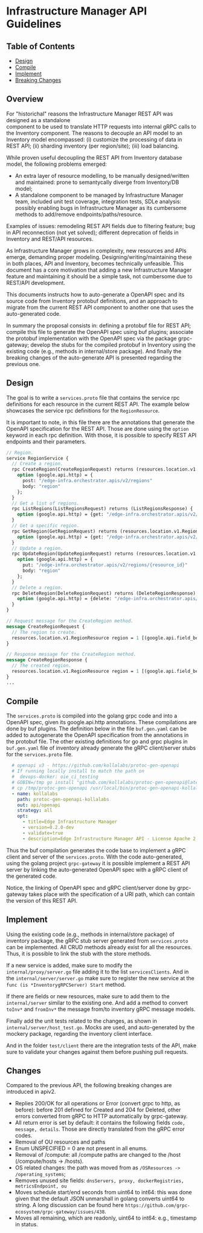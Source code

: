 # Infrastructure Manager API Guidelines

## Table of Contents

- [Design](#overview)
- [Compile](#compile)
- [Implement](#implement)
- [Breaking Changes](#breaking-changes)

## Overview

For "historichal" reasons the Infrastructure Manager REST API was designed as a standalone  
component to be used to translate HTTP requests into internal gRPC calls to the Inventory component.
The reasons to decouple an API model to an Inventory model encompassed:
(i) customize the processing of data in REST API; (ii) sharding inventory
(per region/site); (iii) load balancing.

While proven useful decoupling the REST API from Inventory database model,
the following problems emerged:

- An extra layer of resource modelling, to be manually designed/written and maintained:
prone to semantycally diverge from Inventory/DB model;
- A standalone component to be managed by Infrastructure Manager team,
included unit test coverage, integration tests, SDLe analysis:
possibly enabling bugs in Infrastructure Manager as its cumbersome methods
to add/remove endpoints/paths/resource.

Examples of issues: remodeling REST API fields due to filtering feature;
bug in API reconnection (not yet solved);
different deprecation of fields in Inventory and REST/API resources.

As Infrastructure Manager grows in complexity, new resources and APIs emerge,
demanding proper modeling. Designing/writing/maintaining these in both places,
API and Inventory, becomes technically unfeasible.
This document has a core motivation that adding a new Infrastructure Manager
feature and maintaining it should be a simple task, not cumbersome due to REST/API development.

This documents instructs how to auto-generate a OpenAPI spec and its source code
from Inventory protobuf definitions, and an approach to migrate from the current
REST API component to another one that uses the auto-generated code.

In summary the proposal consists in: defining a protobuf file for REST API;
compile this file to generate the OpenAPI spec using buf plugins;
associate the protobuf implementation with the OpenAPI spec via the package grpc-gateway;
develop the stubs for the compiled protobuf in Inventory using the existing code
(e.g., methods in internal/store package). And finally the breaking changes of the
auto-generate API is presented regarding the previous one.

## Design

The goal is to write a `services.proto` file that contains the service rpc definitions
for each resource in the current REST API.
The example below showcases the service rpc definitions for the `RegionResource`.

It is important to note, in this file there are the annotations that generate the OpenAPI
specification for the REST API. Those are done using the `option` keyword in each rpc definition.
With those, it is possible to specify REST API endpoints and their parameters.

```proto
// Region.
service RegionService {
  // Create a region.
  rpc CreateRegion(CreateRegionRequest) returns (resources.location.v1.RegionResource) {
    option (google.api.http) = {
      post: "/edge-infra.orchestrator.apis/v2/regions"
      body: "region"
    };
  }
  // Get a list of regions.
  rpc ListRegions(ListRegionsRequest) returns (ListRegionsResponse) {
    option (google.api.http) = {get: "/edge-infra.orchestrator.apis/v2/regions"};
  }
  // Get a specific region.
  rpc GetRegion(GetRegionRequest) returns (resources.location.v1.RegionResource) {
    option (google.api.http) = {get: "/edge-infra.orchestrator.apis/v2/regions/{resource_id}"};
  }
  // Update a region.
  rpc UpdateRegion(UpdateRegionRequest) returns (resources.location.v1.RegionResource) {
    option (google.api.http) = {
      put: "/edge-infra.orchestrator.apis/v2/regions/{resource_id}"
      body: "region"
    };
  }
  // Delete a region.
  rpc DeleteRegion(DeleteRegionRequest) returns (DeleteRegionResponse) {
    option (google.api.http) = {delete: "/edge-infra.orchestrator.apis/v2/regions/{resource_id}"};
  }
}

// Request message for the CreateRegion method.
message CreateRegionRequest {
  // The region to create.
  resources.location.v1.RegionResource region = 1 [(google.api.field_behavior) = REQUIRED];
}

// Response message for the CreateRegion method.
message CreateRegionResponse {
  // The created region.
  resources.location.v1.RegionResource region = 1 [(google.api.field_behavior) = REQUIRED];
}
...
```

## Compile

The `services.proto` is compiled into the golang grpc code and into a OpenAPI spec,
given its google.api.http annotations. These compilations are done by buf plugins.
The definition below in the file `buf.gen.yaml` can be added to autogenerate the OpenAPI
specification from the annotations in the protobuf file.
The other existing definitions for go and grpc plugins in `buf.gen.yaml` file of inventory
already generate the gRPC client/server stubs for the `services.proto` file.

```yaml
  # openapi v3 - https://github.com/kollalabs/protoc-gen-openapi
  # If running locally install to match the path on
  #  devops-docker: oie_ci_testing
  # GOBIN=/tmp go install "github.com/kollalabs/protoc-gen-openapi@latest
  # cp /tmp/protoc-gen-openapi /usr/local/bin/protoc-gen-openapi-kollalabs
  - name: kollalabs
    path: protoc-gen-openapi-kollalabs
    out: api/openapi
    strategy: all
    opt:
      - title=Edge Infrastructure Manager
      - version=0.2.0-dev
      - validate=true
      - description=Edge Infrastructure Manager API - License Apache 2.0
```

Thus the buf compilation generates the code base to implement a gRPC
client and server of the `services.proto`.
With the code auto-generated, using the golang project `grpc-gateway`
it is possible implement a REST API server by linking the auto-generated OpenAPI
spec with a gRPC client of the generated code.

Notice, the linking of OpenAPI spec and gRPC client/server done by grpc-gateway
takes place with the specification of a URI path, which can contain the version of this REST API.

## Implement

Using the existing code (e.g., methods in internal/store package) of inventory package,
the gRPC stub server generated from `services.proto` can be implemented.
All CRUD methods already exist for all the resources.
Thus, it is possible to link the stub with the store methods.

If a new service is added, make sure to modify the `internal/proxy/server.go`
file adding it to the list `servicesClients`.
And in the `internal/server/server.go` make sure to register the new service at the
`func (is *InventorygRPCServer) Start` method.

If there are fields or new resources, make sure to add them to the `internal/server`
similar to the existing one. And add a method to convert `toInv*` and `fromInv*`
the message from/to inventory gRPC message models.

Finally add the unit tests related to the changes, as shown in `internal/server/host_test.go`.
Mocks are used, and auto-generated by the mockery package, regarding the inventory client interface.

And in the folder `test/client` there are the integration tests of the API,
make sure to validate your changes against them before pushing pull requests.

## Changes

Compared to the previous API, the following breaking changes are introduced in apiv2.

- Replies 200/OK for all operations or Error (convert grpc to http, as before):
before 201 defined for Created and 204 for Deleted, other errors converted from
gRPC to HTTP automatically by grpc-gateway.
- All return error is set by default: it contains the following fields `code, message, details`.
Those are directly translated from the gRPC error codes.
- Removal of OU resources and paths
- Enum UNSPECIFIED = 0 are not present in all enums.
- Removal of /compute: all /compute paths are changed to the /host (/compute/hosts -> /hosts).
- OS related changes: the path was moved from as `/OSResources -> /operating_systems`;
- Removes unused site fields: `dnsServers, proxy, dockerRegistries, metricsEndpoint, ou`
- Moves schedule start/end seconds from uint64 to int64: this was done given that the
default JSON unmarshall in golang converts uint64 to string.
A long discussion can be found here `https://github.com/grpc-ecosystem/grpc-gateway/issues/438`.
- Moves all remaining, which are readonly, uint64 to int64: e.g., timestamp in status.
